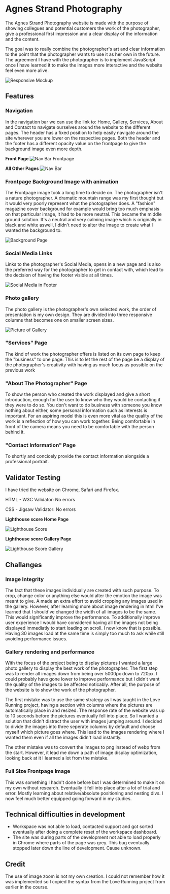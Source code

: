 # Agnes Strand Photography

The Agnes Strand Photography website is made with the purpose of showing collegues and potential customers the work of the photographer, give a professional first impression and a clear display of the information and the content.

The goal was to really combine the photographer's art and clear information to the point that the photographer wants to use it as her own in the future. The agreement I have with the photographer is to implement JavaScript once I have learned it to make the images more interactive and the website feel even more alive. 

![Responsive Mockup](https://github.com/telljacob/project-one/blob/main/assets/images/amiresponsive.png?raw=true)

## Features

### Navigation

In the navigation bar we can use the link to: Home, Gallery, Services, About and Contact to navigate ourselves around the website to the different pages. The header has a fixed position to help easily navigate around the site wherever you are lower on the respective pages. Both the header and the footer has a different opacity value on the frontpage to give the background image even more depth.

**Front Page**
![Nav Bar Frontpage](https://github.com/telljacob/project-one/blob/main/assets/images/headertwo.png?raw=true)

**All Other Pages**
![Nav Bar](https://github.com/telljacob/project-one/blob/main/assets/images/header.png?raw=true)

### Frontpage Background Image with animation
The Frontpage image took a long time to decide on. The photographer isn't a nature photographer. A dramatic mountain range was my first thought but it would very poorly represent what the photographer does. A "fashion" magazine cover background for example would bring too much emphasis on that particular image, it had to be more neutral. This became the middle ground solution. It's a neutral and very calming image which is originally in black and white aswell, I didn't need to alter the image to create what I wanted the background to.

![Background Page](https://raw.githubusercontent.com/telljacob/project-one/main/assets/images/ida-two.webp)

### Social Media Links
Links to the photographer's Social Media, opens in a new page and is also the preferred way for the photographer to get in contact with, which lead to the decision of having the footer visible at all times.

![Social Media in Footer](https://github.com/telljacob/project-one/blob/main/assets/images/socialmedia.png?raw=true)

### Photo gallery
The photo gallery is the photographer's own selected work, the order of presentation is my own design. They are divided into three responsive columns that becomes one on smaller screen sizes.

![Picture of Gallery](https://github.com/telljacob/project-one/blob/main/assets/images/photogallery.png?raw=true)

### "Services" Page
The kind of work the photographer offers is listed on its own page to keep the "business" to one page. This is to let the rest of the page be a display of the photographer's creativity with having as much focus as possible on the previous work

### "About The Photographer" Page
To show the person who created the work displayed and give a short introduction, enough for the user to know who they would be contacting if they were to do so. You don't want to do business with someone you know nothing about either, some personal information such as interests is important. For an aspiring model this is even more vital as the quality of the work is a reflection of how you can work together. Being comfortable in front of the camera means you need to be comfortable with the person behind it.


### "Contact Information" Page
To shortly and concicely provide the contact information alongside a professional portrait.


## Validator Testing

I have tried the website on Chrome, Safari and Firefox.

HTML - W3C Validator: No errors

CSS - Jigsaw Validator: No errors

**Lighthouse score Home Page**

![Lighthouse Score](https://github.com/telljacob/project-one/blob/main/assets/images/lighthousescore.png?raw=true)

**Lighthouse score Gallery Page**

![Lighthouse Score Gallery](https://github.com/telljacob/project-one/blob/main/assets/images/lighthousescoregallery.png?raw=true)

## Challanges

### Image Integrity
The fact that these images individually are created with such purpose. To crop, change color or anything else would alter the emotion the image was meant to give. A made an extra effort to avoid cropping any images used in the gallery. However, after learning more about image rendering in html I've learned that I should've changed the width of all images to be the same. This would significantly improve the performance. To additionally improve user experience I would have considered having all the images not being displayed immediatly to start loading on scroll. I now know that is possible. Having 30 images load at the same time is simply too much to ask while still avoiding performance issues.   

### Gallery rendering and performance
With the focus of the project being to display pictures I wanted a large photo gallery to display the best work of the photographer. The first step was to render all images down from being over 5000px down to 720px. I could probably have gone lower to improve performance but I didn't want the quality of the images to be affected noticably. After all, the purpose of the website is to show the work of the photographer.

The first mistake was to use the same strategy as I was taught in the Love Running project, having a section with columns where the pictures are automatically place in and resized. The response rate of the website was up to 10 seconds before the pictures eventually fell into place. So I wanted a solution that didn't distract the user with images jumping around. I decided to divide the images into three seperate columns by default and choose myself which picture goes where. This lead to the images rendering where I wanted them even if all the images didn't load instantly.

The other mistake was to convert the images to png instead of webp from the start. However, it lead me down a path of image display optimization, looking back at it I learned a lot from the mistake.

### Full Size Frontpage Image
This was something I hadn't done before but I was determined to make it on my own without research. Eventually it fell into place after a lot of trial and error. Mostly learning about relative/absolute positioning and nesting divs. I now feel much better equipped going forward in my studies.

## Technical difficulties in development
- Workspace was not able to load, contacted support and got sorted eventually after doing a complete reset of the workspace dashboard.
- The site was during parts of the development not able to load properly in Chrome where parts of the page was grey. This bug eventually stopped later down the line of development. Cause unknown.

## Credit
The use of image zoom is not my own creation. I could not remember how it was implemented so I copied the syntax from the Love Running project from earlier in the course.
